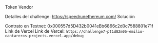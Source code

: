 Token Vendor

Detalles del challenge: https://speedrunethereum.com/
Solución

Contrato en Testnet: 0x000557d5D432b0041eBb6866c2d0c7588801e71f
Link de Vercel
Link de Vercel: `https://challenge7-pt1d82m06-emilio-cantareros-projects.vercel.app/debug`
